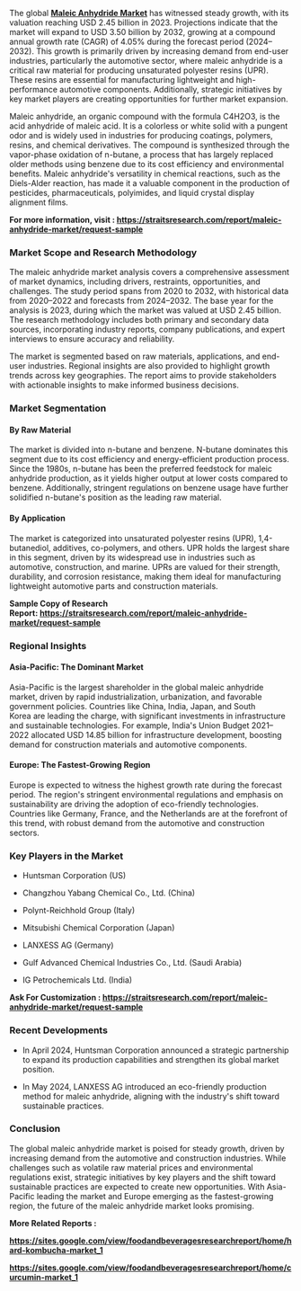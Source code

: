 <p>The global <strong><a href="https://straitsresearch.com/report/maleic-anhydride-market">Maleic Anhydride Market</a></strong> has witnessed steady growth, with its valuation reaching&nbsp;USD 2.45 billion in 2023. Projections indicate that the market will expand to&nbsp;USD 3.50 billion by 2032, growing at a&nbsp;compound annual growth rate (CAGR) of 4.05%&nbsp;during the forecast period (2024&ndash;2032). This growth is primarily driven by increasing demand from end-user industries, particularly the automotive sector, where maleic anhydride is a critical raw material for producing unsaturated polyester resins (UPR). These resins are essential for manufacturing lightweight and high-performance automotive components. Additionally, strategic initiatives by key market players are creating opportunities for further market expansion.</p>
<p>Maleic anhydride, an organic compound with the formula&nbsp;C4H2O3, is the acid anhydride of maleic acid. It is a colorless or white solid with a pungent odor and is widely used in industries for producing coatings, polymers, resins, and chemical derivatives. The compound is synthesized through the vapor-phase oxidation of n-butane, a process that has largely replaced older methods using benzene due to its cost efficiency and environmental benefits. Maleic anhydride's versatility in chemical reactions, such as the Diels-Alder reaction, has made it a valuable component in the production of pesticides, pharmaceuticals, polyimides, and liquid crystal display alignment films.</p>
<p><strong>For more information, visit :&nbsp;<a href="https://straitsresearch.com/report/maleic-anhydride-market/request-sample">https://straitsresearch.com/report/maleic-anhydride-market/request-sample</a>&nbsp;</strong></p>
<h3>Market Scope and Research Methodology</h3>
<p>The maleic anhydride market analysis covers a comprehensive assessment of market dynamics, including drivers, restraints, opportunities, and challenges. The study period spans from&nbsp;2020 to 2032, with historical data from&nbsp;2020&ndash;2022&nbsp;and forecasts from&nbsp;2024&ndash;2032. The base year for the analysis is&nbsp;2023, during which the market was valued at&nbsp;USD 2.45 billion. The research methodology includes both primary and secondary data sources, incorporating industry reports, company publications, and expert interviews to ensure accuracy and reliability.</p>
<p>The market is segmented based on&nbsp;raw materials,&nbsp;applications, and&nbsp;end-user industries. Regional insights are also provided to highlight growth trends across key geographies. The report aims to provide stakeholders with actionable insights to make informed business decisions.</p>
<h3>Market Segmentation</h3>
<h4>By Raw Material</h4>
<p>The market is divided into&nbsp;n-butane&nbsp;and&nbsp;benzene.&nbsp;N-butane&nbsp;dominates this segment due to its cost efficiency and energy-efficient production process. Since the 1980s, n-butane has been the preferred feedstock for maleic anhydride production, as it yields higher output at lower costs compared to benzene. Additionally, stringent regulations on benzene usage have further solidified n-butane's position as the leading raw material.</p>
<h4>By Application</h4>
<p>The market is categorized into&nbsp;unsaturated polyester resins (UPR),&nbsp;1,4-butanediol,&nbsp;additives,&nbsp;co-polymers, and others.&nbsp;UPR&nbsp;holds the largest share in this segment, driven by its widespread use in industries such as automotive, construction, and marine. UPRs are valued for their strength, durability, and corrosion resistance, making them ideal for manufacturing lightweight automotive parts and construction materials.</p>
<p><strong>Sample Copy of Research Report:&nbsp;<a href="https://straitsresearch.com/report/maleic-anhydride-market/request-sample">https://straitsresearch.com/report/maleic-anhydride-market/request-sample</a>&nbsp;</strong></p>
<h3>Regional Insights</h3>
<h4>Asia-Pacific: The Dominant Market</h4>
<p>Asia-Pacific is the largest shareholder in the global maleic anhydride market, driven by rapid industrialization, urbanization, and favorable government policies. Countries like&nbsp;China, India, Japan, and South Korea&nbsp;are leading the charge, with significant investments in infrastructure and sustainable technologies. For example, India's&nbsp;Union Budget 2021&ndash;2022&nbsp;allocated&nbsp;USD 14.85 billion&nbsp;for infrastructure development, boosting demand for construction materials and automotive components.</p>
<h4>Europe: The Fastest-Growing Region</h4>
<p>Europe is expected to witness the highest growth rate during the forecast period. The region's stringent environmental regulations and emphasis on sustainability are driving the adoption of eco-friendly technologies. Countries like&nbsp;Germany, France, and the Netherlands&nbsp;are at the forefront of this trend, with robust demand from the automotive and construction sectors.</p>
<h3>Key Players in the Market</h3>
<ul>
<li>
<p>Huntsman Corporation (US)</p>
</li>
<li>
<p>Changzhou Yabang Chemical Co., Ltd. (China)</p>
</li>
<li>
<p>Polynt-Reichhold Group (Italy)</p>
</li>
<li>
<p>Mitsubishi Chemical Corporation (Japan)</p>
</li>
<li>
<p>LANXESS AG (Germany)</p>
</li>
<li>
<p>Gulf Advanced Chemical Industries Co., Ltd. (Saudi Arabia)</p>
</li>
<li>
<p>IG Petrochemicals Ltd. (India)</p>
</li>
</ul>
<p><strong>Ask For Customization :&nbsp;<a href="https://straitsresearch.com/report/maleic-anhydride-market/request-sample">https://straitsresearch.com/report/maleic-anhydride-market/request-sample</a>&nbsp;</strong></p>
<h3>Recent Developments</h3>
<ul>
<li>
<p>In&nbsp;April 2024, Huntsman Corporation announced a strategic partnership to expand its production capabilities and strengthen its global market position.</p>
</li>
<li>
<p>In&nbsp;May 2024, LANXESS AG introduced an eco-friendly production method for maleic anhydride, aligning with the industry's shift toward sustainable practices.</p>
</li>
</ul>
<h3>Conclusion</h3>
<p>The global maleic anhydride market is poised for steady growth, driven by increasing demand from the automotive and construction industries. While challenges such as volatile raw material prices and environmental regulations exist, strategic initiatives by key players and the shift toward sustainable practices are expected to create new opportunities. With Asia-Pacific leading the market and Europe emerging as the fastest-growing region, the future of the maleic anhydride market looks promising.</p>
<p><strong>More Related Reports :&nbsp;</strong></p>
<p><strong><a href="https://sites.google.com/view/foodandbeveragesresearchreport/home/hard-kombucha-market_1">https://sites.google.com/view/foodandbeveragesresearchreport/home/hard-kombucha-market_1</a></strong></p>
<p><strong><a href="https://sites.google.com/view/foodandbeveragesresearchreport/home/curcumin-market_1">https://sites.google.com/view/foodandbeveragesresearchreport/home/curcumin-market_1</a><br /></strong></p>
